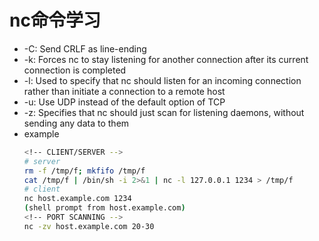 # nc命令学习
- -C: Send CRLF as line-ending
- -k: Forces nc to stay listening for another connection after its current connection is completed
- -l: Used to specify that nc should listen for an incoming connection rather than initiate a connection to a remote host
- -u: Use UDP instead of the default option of TCP
- -z: Specifies that nc should just scan for listening daemons, without sending any data to them
- example
    ```bash
    <!-- CLIENT/SERVER -->
    # server
    rm -f /tmp/f; mkfifo /tmp/f
    cat /tmp/f | /bin/sh -i 2>&1 | nc -l 127.0.0.1 1234 > /tmp/f
    # client
    nc host.example.com 1234
    (shell prompt from host.example.com)
    <!-- PORT SCANNING -->
    nc -zv host.example.com 20-30
    ```